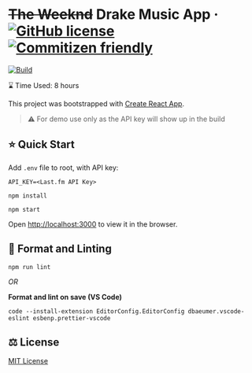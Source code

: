 # ~~The Weeknd~~ Drake Music App &middot; [![GitHub license](https://img.shields.io/badge/license-MIT-brightgreen.svg)](./LICENSE) [![Commitizen friendly](https://img.shields.io/badge/commitizen-friendly-brightgreen.svg)](http://commitizen.github.io/cz-cli/)

[![Build](https://github.com/geoffrey-tan/the-weeknd-music-app/actions/workflows/build.yml/badge.svg)](https://github.com/geoffrey-tan/the-weeknd-music-app/actions/workflows/build.yml)

:hourglass: Time Used: 8 hours

This project was bootstrapped with [Create React App](https://github.com/facebook/create-react-app).

> :warning: For demo use only as the API key will show up in the build

## :star: Quick Start

Add `.env` file to root, with API key:

```
API_KEY=<Last.fm API Key>
```

```shell
npm install
```

```shell
npm start
```

Open [http://localhost:3000](http://localhost:3000) to view it in the browser.

## :nail_care: Format and Linting

```shell
npm run lint
```

_OR_

**Format and lint on save (VS Code)**

```shell
code --install-extension EditorConfig.EditorConfig dbaeumer.vscode-eslint esbenp.prettier-vscode
```

## :balance_scale: License

[MIT License](./LICENSE)
